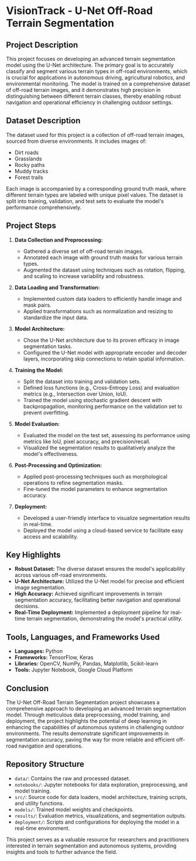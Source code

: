 # VisionTrack - U-Net Off-Road Terrain Segmentation

## Project Description
This project focuses on developing an advanced terrain segmentation model using the U-Net architecture. The primary goal is to accurately classify and segment various terrain types in off-road environments, which is crucial for applications in autonomous driving, agricultural robotics, and environmental monitoring. The model is trained on a comprehensive dataset of off-road terrain images, and it demonstrates high precision in distinguishing between different terrain classes, thereby enabling robust navigation and operational efficiency in challenging outdoor settings.

## Dataset Description
The dataset used for this project is a collection of off-road terrain images, sourced from diverse environments. It includes images of:
- Dirt roads
- Grasslands
- Rocky paths
- Muddy tracks
- Forest trails

Each image is accompanied by a corresponding ground truth mask, where different terrain types are labeled with unique pixel values. The dataset is split into training, validation, and test sets to evaluate the model's performance comprehensively.

## Project Steps

1. **Data Collection and Preprocessing:**
   - Gathered a diverse set of off-road terrain images.
   - Annotated each image with ground truth masks for various terrain types.
   - Augmented the dataset using techniques such as rotation, flipping, and scaling to increase variability and robustness.

2. **Data Loading and Transformation:**
   - Implemented custom data loaders to efficiently handle image and mask pairs.
   - Applied transformations such as normalization and resizing to standardize the input data.

3. **Model Architecture:**
   - Chose the U-Net architecture due to its proven efficacy in image segmentation tasks.
   - Configured the U-Net model with appropriate encoder and decoder layers, incorporating skip connections to retain spatial information.

4. **Training the Model:**
   - Split the dataset into training and validation sets.
   - Defined loss functions (e.g., Cross-Entropy Loss) and evaluation metrics (e.g., Intersection over Union, IoU).
   - Trained the model using stochastic gradient descent with backpropagation, monitoring performance on the validation set to prevent overfitting.

5. **Model Evaluation:**
   - Evaluated the model on the test set, assessing its performance using metrics like IoU, pixel accuracy, and precision/recall.
   - Visualized the segmentation results to qualitatively analyze the model's effectiveness.

6. **Post-Processing and Optimization:**
   - Applied post-processing techniques such as morphological operations to refine segmentation masks.
   - Fine-tuned the model parameters to enhance segmentation accuracy.

7. **Deployment:**
   - Developed a user-friendly interface to visualize segmentation results in real-time.
   - Deployed the model using a cloud-based service to facilitate easy access and scalability.

## Key Highlights
- **Robust Dataset:** The diverse dataset ensures the model's applicability across various off-road environments.
- **U-Net Architecture:** Utilized the U-Net model for precise and efficient image segmentation.
- **High Accuracy:** Achieved significant improvements in terrain segmentation accuracy, facilitating better navigation and operational decisions.
- **Real-Time Deployment:** Implemented a deployment pipeline for real-time terrain segmentation, demonstrating the model's practical utility.

## Tools, Languages, and Frameworks Used
- **Languages:** Python
- **Frameworks:** TensorFlow, Keras
- **Libraries:** OpenCV, NumPy, Pandas, Matplotlib, Scikit-learn
- **Tools:** Jupyter Notebook, Google Cloud Platform

## Conclusion
The U-Net Off-Road Terrain Segmentation project showcases a comprehensive approach to developing an advanced terrain segmentation model. Through meticulous data preprocessing, model training, and deployment, the project highlights the potential of deep learning in enhancing the capabilities of autonomous systems in challenging outdoor environments. The results demonstrate significant improvements in segmentation accuracy, paving the way for more reliable and efficient off-road navigation and operations.

## Repository Structure
- `data/`: Contains the raw and processed dataset.
- `notebooks/`: Jupyter notebooks for data exploration, preprocessing, and model training.
- `src/`: Source code for data loaders, model architecture, training scripts, and utility functions.
- `models/`: Trained model weights and checkpoints.
- `results/`: Evaluation metrics, visualizations, and segmentation outputs.
- `deployment/`: Scripts and configurations for deploying the model in a real-time environment.

This project serves as a valuable resource for researchers and practitioners interested in terrain segmentation and autonomous systems, providing insights and tools to further advance the field.
